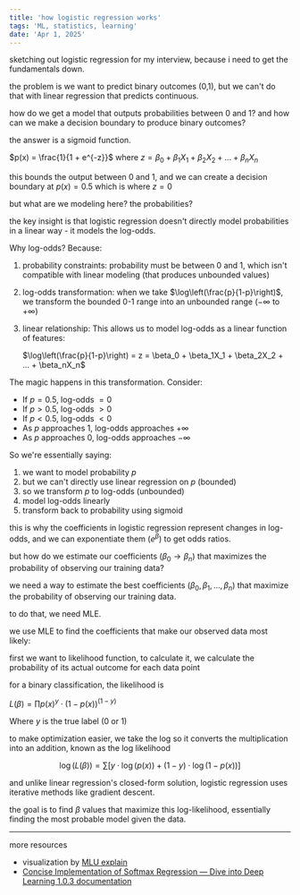```yaml
---
title: 'how logistic regression works'
tags: 'ML, statistics, learning'
date: 'Apr 1, 2025'
---
```


sketching out logistic regression for my interview, because i need to get the fundamentals down.

the problem is we want to predict binary outcomes (0,1), but we can't do that with linear regression that predicts continuous.

how do we get a model that outputs probabilities between 0 and 1? and how can we make a decision boundary to produce binary outcomes?

the answer is a sigmoid function.

$p(x) = \frac{1}{1 + e^{-z}}$ where $z = \beta_0 + \beta_1X_1 + \beta_2X_2 + ... + \beta_nX_n$

this bounds the output between 0 and 1, and we can create a decision boundary at $p(x) = 0.5$ which is where $z = 0$

but what are we modeling here? the probabilities?

the key insight is that logistic regression doesn't directly model probabilities in a linear way - it models the log-odds.

Why log-odds? Because:

1. probability constraints: probability must be between 0 and 1, which isn't compatible with linear modeling (that produces unbounded values)

2. log-odds transformation: when we take $\log\left(\frac{p}{1-p}\right)$, we transform the bounded 0-1 range into an unbounded range ($-\infty$ to $+\infty$)

3. linear relationship: This allows us to model log-odds as a linear function of features:

   $\log\left(\frac{p}{1-p}\right) = z = \beta_0 + \beta_1X_1 + \beta_2X_2 + ... + \beta_nX_n$

The magic happens in this transformation. Consider:

- If $p = 0.5$, log-odds $= 0$
- If $p > 0.5$, log-odds $> 0$
- If $p < 0.5$, log-odds $< 0$
- As $p$ approaches $1$, log-odds approaches $+\infty$
- As $p$ approaches $0$, log-odds approaches $-\infty$

So we're essentially saying:

1. we want to model probability $p$
2. but we can't directly use linear regression on $p$ (bounded)
3. so we transform $p$ to log-odds (unbounded)
4. model log-odds linearly
5. transform back to probability using sigmoid

this is why the coefficients in logistic regression represent changes in log-odds, and we can exponentiate them ($e^{\beta}$) to get odds ratios.

but how do we estimate our coefficients ($\beta_0 \to \beta_n$) that maximizes the probability of observing our training data?

we need a way to estimate the best coefficients ($\beta_0, \beta_1, ..., \beta_n$) that maximize the probability of observing our training data.

to do that, we need MLE.

we use MLE to find the coefficients that make our observed data most likely:

first we want to likelihood function, to calculate it, we calculate the probability of its actual outcome for each data point

for a binary classification, the likelihood is

$L(\beta) = \prod p(x)^y \cdot (1-p(x))^{(1-y)}$

Where $y$ is the true label (0 or 1)

to make optimization easier, we take the log so it converts the multiplication into an addition, known as the log likelihood

$$\log(L(\beta)) = \sum [y \cdot \log(p(x)) + (1-y) \cdot \log(1-p(x))]$$

and unlike linear regression's closed-form solution, logistic regression uses iterative methods like gradient descent.

the goal is to find $\beta$ values that maximize this log-likelihood, essentially finding the most probable model given the data.

---

more resources

- visualization by [MLU explain](https://mlu-explain.github.io/logistic-regression/)
- [Concise Implementation of Softmax Regression — Dive into Deep Learning 1.0.3 documentation](https://d2l.ai/chapter_linear-classification/softmax-regression-concise.html)
